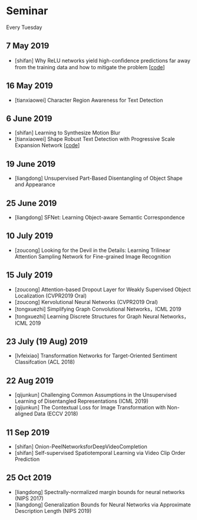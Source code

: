 # Seminar
Every Tuesday

## 7 May 2019
* [shifan] Why ReLU networks yield high-conﬁdence predictions far away from the training data and how to mitigate the problem [[code](https://github.com/max-andr/relu_networks_overconfident)]


## 16  May 2019
* [tianxiaowei] Character Region Awareness for Text Detection

## 6 June 2019
* [shifan] Learning to Synthesize Motion Blur
* [tianxiaowei] Shape Robust Text Detection with Progressive Scale Expansion Network [[code](https://github.com/whai362/PSENet)]



## 19 June 2019
* [liangdong] Unsupervised Part-Based Disentangling of Object Shape and Appearance

## 25 June 2019
* [liangdong] SFNet: Learning Object-aware Semantic Correspondence

## 10 July 2019
* [zoucong] Looking for the Devil in the Details: Learning Trilinear Attention Sampling Network for Fine-grained Image Recognition

## 15 July 2019
* [zoucong] Attention-based Dropout Layer for Weakly Supervised Object Localization (CVPR2019 Oral) 
* [zoucong] Kervolutional Neural Networks (CVPR2019 Oral)
* [tongxuezhi] Simplifying Graph Convolutional Networks，ICML 2019
* [tongxuezhi] Learning Discrete Structures for Graph Neural Networks，ICML 2019

## 23 July (19 Aug) 2019
* [lvfeixiao] Transformation Networks for Target-Oriented Sentiment Classifcation (ACL 2018)

## 22 Aug 2019
* [qijunkun] Challenging Common Assumptions in the Unsupervised Learning of Disentangled Representations (ICML 2019)
* [qijunkun] The Contextual Loss for Image Transformation with Non-aligned Data (ECCV 2018)

## 11 Sep 2019
* [shifan] Onion-PeelNetworksforDeepVideoCompletion
* [shifan] Self-supervised Spatiotemporal Learning via Video Clip Order Prediction

## 25 Oct 2019
* [liangdong] Spectrally-normalized margin bounds for neural networks (NIPS 2017)
* [liangdong] Generalization Bounds for Neural Networks via Approximate Description Length (NIPS 2019)
